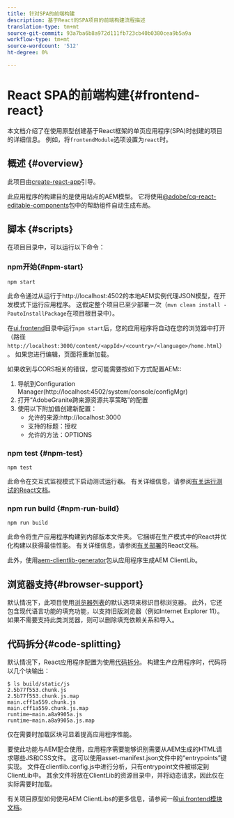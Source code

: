 ```yaml
---
title: 针对SPA的前端构建
description: 基于React的SPA项目的前端构建流程描述
translation-type: tm+mt
source-git-commit: 93a7ba6b8a972d111fb723cb40b0380cea9b5a9a
workflow-type: tm+mt
source-wordcount: '512'
ht-degree: 0%

---
```



# React SPA的前端构建{#frontend-react}

本文档介绍了在使用原型创建基于React框架的单页应用程序(SPA)时创建的项目的详细信息。 例如，将`frontendModule`选项设置为`react`时。

## 概述 {#overview}

此项目由[create-react-app](https://github.com/facebook/create-react-app)引导。

此应用程序的构建目的是使用站点的AEM模型。 它将使用[@adobe/cq-react-editable-components](https://www.npmjs.com/package/@adobe/cq-react-editable-components)包中的帮助组件自动生成布局。

## 脚本 {#scripts}

在项目目录中，可以运行以下命令：

### npm开始{#npm-start}

```
npm start
```

此命令通过从运行于http://localhost:4502的本地AEM实例代理JSON模型，在开发模式下运行应用程序。 这假定整个项目已至少部署一次（`mvn clean install -PautoInstallPackage`在项目根目录中）。

在[ui.frontend](uifrontend.md)目录中运行`npm start`后，您的应用程序将自动在您的浏览器中打开（路径`http://localhost:3000/content/<appId>/<country>/<language>/home.html`）。 如果您进行编辑，页面将重新加载。

如果收到与CORS相关的错误，您可能需要按如下方式配置AEM::

1. 导航到Configuration Manager(http://localhost:4502/system/console/configMgr)
1. 打开“AdobeGranite跨来源资源共享策略”的配置
1. 使用以下附加值创建新配置：
   * 允许的来源:http://localhost:3000
   * 支持的标题：授权
   * 允许的方法：OPTIONS

### npm test {#npm-test}

```
npm test
```

此命令在交互式监视模式下启动测试运行器。 有关详细信息，请参阅[有关运行测试的React文档](https://facebook.github.io/create-react-app/docs/running-tests)。

### npm run build {#npm-run-build}

```
npm run build
```

此命令将生产应用程序构建到内部版本文件夹。 它捆绑在生产模式中的React并优化构建以获得最佳性能。 有关详细信息，请参阅[有关部署](https://facebook.github.io/create-react-app/docs/deployment)的React文档。

此外，使用[aem-clientlib-generator](https://github.com/wcm-io-frontend/aem-clientlib-generator)包从应用程序生成AEM ClientLib。

## 浏览器支持{#browser-support}

默认情况下，此项目使用[浏览器列表](https://github.com/browserslist/browserslist)的默认选项来标识目标浏览器。 此外，它还包含现代语言功能的填充功能，以支持旧版浏览器（例如Internet Explorer 11）。 如果不需要支持此类浏览器，则可以删除填充依赖关系和导入。

## 代码拆分{#code-splitting}

默认情况下，React应用程序配置为使用[代码拆分](https://webpack.js.org/guides/code-splitting)。 构建生产应用程序时，代码将以几个块输出：

```
$ ls build/static/js
2.5b77f553.chunk.js
2.5b77f553.chunk.js.map
main.cff1a559.chunk.js
main.cff1a559.chunk.js.map
runtime~main.a8a9905a.js
runtime~main.a8a9905a.js.map
```

仅在需要时加载区块可显着提高应用程序性能。

要使此功能与AEM配合使用，应用程序需要能够识别需要从AEM生成的HTML请求哪些JS和CSS文件。 这可以使用asset-manifest.json文件中的“entrypoints”键实现。 文件在clientlib.config.js中进行分析，只有entrypoint文件被绑定到ClientLib中。 其余文件将放在ClientLib的资源目录中，并将动态请求，因此仅在实际需要时加载。

有关项目原型如何使用AEM ClientLibs的更多信息，请参阅一般[ui.frontend模块文档](uifrontend.md#clientlibs)。
